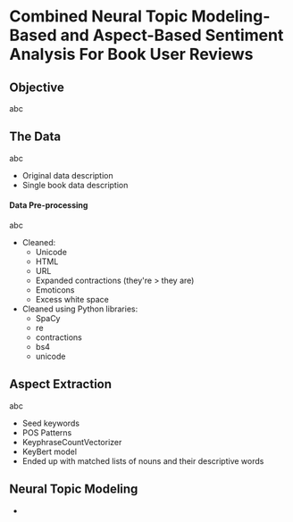 # Combined Neural Topic Modeling-Based and Aspect-Based Sentiment Analysis For Book User Reviews

## Objective
abc
## The Data
abc
+ Original data description
+ Single book data description
#### Data Pre-processing
abc
+ Cleaned:
  + Unicode
  + HTML
  + URL
  + Expanded contractions (they're > they are)
  + Emoticons
  + Excess white space
+ Cleaned using Python libraries:
  + SpaCy
  + re
  + contractions
  + bs4
  + unicode
## Aspect Extraction
abc
+ Seed keywords
+ POS Patterns
+ KeyphraseCountVectorizer
+ KeyBert model
+ Ended up with matched lists of nouns and their descriptive words
## Neural Topic Modeling
+ 
